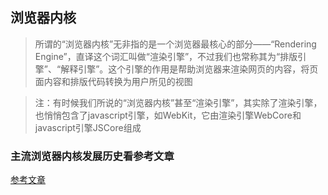 ## 浏览器内核
> 所谓的“浏览器内核”无非指的是一个浏览器最核心的部分——“Rendering Engine”，直译这个词汇叫做“渲染引擎”，不过我们也常称其为“排版引擎”、“解释引擎”。这个引擎的作用是帮助浏览器来渲染网页的内容，将页面内容和排版代码转换为用户所见的视图

> 注：有时候我们所说的“浏览器内核”甚至“渲染引擎”，其实除了渲染引擎，也悄悄包含了javascript引擎，如WebKit，它由渲染引擎WebCore和javascript引擎JSCore组成

### 主流浏览器内核发展历史看参考文章

[参考文章](https://www.cnblogs.com/vajoy/p/3735553.html)